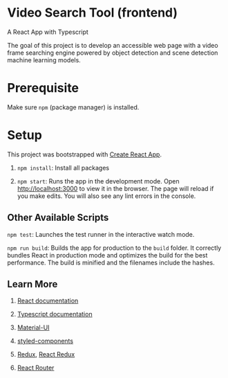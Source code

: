 # Video Search Tool (frontend)

A React App with Typescript

The goal of this project is to develop an accessible web page with a video frame searching engine powered by object detection and scene detection machine learning models.

# Prerequisite

Make sure `npm` (package manager) is installed.

# Setup

This project was bootstrapped with [Create React App](https://github.com/facebook/create-react-app).

1. `npm install`: Install all packages

2. `npm start`: Runs the app in the development mode. Open [http://localhost:3000](http://localhost:3000) to view it in the browser. The page will reload if you make edits. You will also see any lint errors in the console.

## Other Available Scripts

`npm test`: Launches the test runner in the interactive watch mode.

`npm run build`: Builds the app for production to the `build` folder. It correctly bundles React in production mode and optimizes the build for the best performance. The build is minified and the filenames include the hashes.

## Learn More

1. [React documentation](https://reactjs.org/)

2. [Typescript documentation](https://www.typescriptlang.org/docs)

3. [Material-UI](https://material-ui.com/)

4. [styled-components](https://styled-components.com/docs)

5. [Redux](https://redux.js.org/api/api-reference), [React Redux](https://react-redux.js.org/api/connect)

6. [React Router](https://reactrouter.com/web/guides/quick-start)
